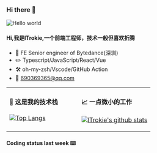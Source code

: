 
### Hi there 👋

<img src="https://raw.githubusercontent.com/sagar-viradiya/sagar-viradiya/master/resources/banner.png" alt="Hello world">

<br/>

#### Hi,我是ITrokie,一个前端工程师，技术一般但喜欢折腾
<div>

  - :briefcase: FE Senior engineer of Bytedance(深圳)<br/>
  - :pencil2: Typescript/JavaScript/React/Vue<br/>
  - :hammer_and_wrench: oh-my-zsh/Vscode/GitHub Action<br/>
  - :email: 690369365@qq.com<br/>
</div>

<table width="960px">
<tr>
  <td valign="top" width="50%">

  #### 🍻 这是我的技术栈
  [![Top Langs](https://github-readme-stats.vercel.app/api/top-langs/?username=ITrokie&layout=compact)](https://github.com/ITrokie)
  </td>
  <td valign="top" width="50%">

  #### 📈 一点微小的工作
  [![ITrokie's github stats](https://github-readme-stats.vercel.app/api?username=ITrokie&count_private=true&show_icons=true&theme=radical&hide=contribs,prs&bg_color=30,e96443,904e95&title_color=fff&text_color=fff)](https://github.com/ITrokie)
  </td>
</tr>
</table>

#### Coding status last week ⌨️



<br/>
<!-- <center><img src="http://ghchart.rshah.org/409ba5/ITrokie" alt="" /></center> -->


<!-- START_SECTION:blog -->

<!-- END_SECTION:blog -->






